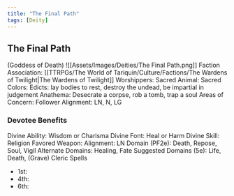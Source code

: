 ```yaml
---
title: "The Final Path"
tags: [Deity]
---
```

## The Final Path
(Goddess of Death)
![[Assets/Images/Deities/The Final Path.png]]
Faction Association: [[TTRPGs/The World of Tariquin/Culture/Factions/The Wardens of Twilight|The Wardens of Twilight]]
Worshippers:
Sacred Animal: 
Sacred Colors: 
Edicts: lay bodies to rest, destroy the undead, be impartial in judgement
Anathema: Desecrate a corpse, rob a tomb, trap a soul
Areas of Concern: 
Follower Alignment: LN, N, LG

### Devotee Benefits
Divine Ability: Wisdom or Charisma
Divine Font: Heal or Harm
Divine Skill: Religion
Favored Weapon: 
Alignment: LN
Domain (PF2e): Death, Repose, Soul, Vigil
Alternate Domains: Healing, Fate
Suggested Domains (5e): Life, Death, (Grave)
Cleric Spells
- 1st: 
- 4th: 
- 6th: 
